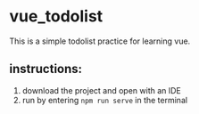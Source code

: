 # vue_todolist
This is a simple todolist practice for learning vue.

## instructions:
1. download the project and open with an IDE
2. run by entering `npm run serve` in the terminal
